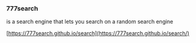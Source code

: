 ### 777search
is a search engine that lets you search on a random search engine

[https://777search.github.io/search](https://777search.github.io/search/)
